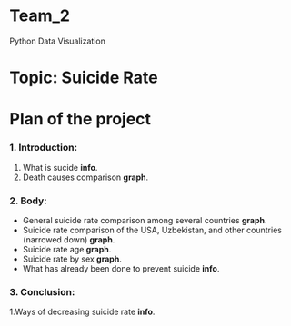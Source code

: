 # Team_2
Python Data Visualization

# Topic: Suicide Rate

# Plan of the project

### 1. Introduction:
   1. What is sucide **info**.
   2. Death causes comparison **graph**.

### 2. Body:
   - General suicide rate comparison among several countries **graph**.
   - Suicide rate comparison of the USA, Uzbekistan, and other countries (narrowed down) **graph**.
   - Suicide rate age **graph**.
   - Suicide rate by sex **graph**.
   - What has already been done to prevent suicide **info**. 

### 3. Conclusion:
   1.Ways of decreasing suicide rate **info**.
